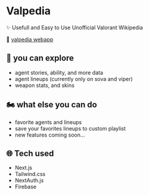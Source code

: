 # Valpedia
✨ Usefull and Easy to Use Unofficial Valorant Wikipedia

🔗 [valpedia webapp](https://valpedia.vercel.app/)

## 🧭 you can explore
- agent stories, ability, and more data
- agent lineups (currently only on sova and viper)
- weapon stats, and skins

## 🏍 what else you can do
- favorite agents and lineups
- save your favorites lineups to custom playlist
- new features coming soon...

## 🌐 Tech used
- Next.js
- Tailwind.css
- NextAuth.js
- Firebase
